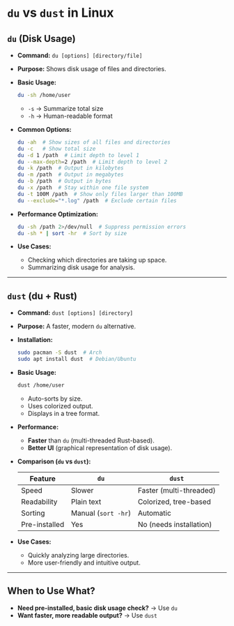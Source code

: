 # `du` vs `dust` in Linux

## **`du` (Disk Usage)**
- **Command:** `du [options] [directory/file]`
- **Purpose:** Shows disk usage of files and directories.
- **Basic Usage:**  
  ```bash
  du -sh /home/user
  ```
  - `-s` → Summarize total size  
  - `-h` → Human-readable format  

- **Common Options:**  
  ```bash
  du -ah  # Show sizes of all files and directories
  du -c   # Show total size
  du -d 1 /path  # Limit depth to level 1
  du --max-depth=2 /path  # Limit depth to level 2
  du -k /path  # Output in kilobytes
  du -m /path  # Output in megabytes
  du -b /path  # Output in bytes
  du -x /path  # Stay within one file system
  du -t 100M /path  # Show only files larger than 100MB
  du --exclude="*.log" /path  # Exclude certain files
  ```

- **Performance Optimization:**  
  ```bash
  du -sh /path 2>/dev/null  # Suppress permission errors
  du -sh * | sort -hr  # Sort by size
  ```

- **Use Cases:**
  - Checking which directories are taking up space.
  - Summarizing disk usage for analysis.

---

## **`dust` (du + Rust)**
- **Command:** `dust [options] [directory]`
- **Purpose:** A faster, modern `du` alternative.
- **Installation:**  
  ```bash
  sudo pacman -S dust  # Arch
  sudo apt install dust  # Debian/Ubuntu
  ```

- **Basic Usage:**  
  ```bash
  dust /home/user
  ```
  - Auto-sorts by size.
  - Uses colorized output.
  - Displays in a tree format.

- **Performance:**  
  - **Faster** than `du` (multi-threaded Rust-based).
  - **Better UI** (graphical representation of disk usage).

- **Comparison (`du` vs `dust`):**

  | Feature     | `du`  | `dust` |
  |------------|------|------|
  | Speed      | Slower | Faster (multi-threaded) |
  | Readability | Plain text | Colorized, tree-based |
  | Sorting    | Manual (`sort -hr`) | Automatic |
  | Pre-installed | Yes | No (needs installation) |

- **Use Cases:**
  - Quickly analyzing large directories.
  - More user-friendly and intuitive output.

---
## **When to Use What?**
- **Need pre-installed, basic disk usage check?** → Use `du`
- **Want faster, more readable output?** → Use `dust`